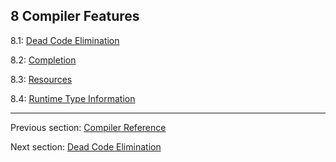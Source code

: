 ## 8 Compiler Features

8.1: [Dead Code Elimination](cr-dce.md)

8.2: [Completion](#)

8.3: [Resources](cr-resources.md)

8.4: [Runtime Type Information](cr-rtti.md)

---

Previous section: [Compiler Reference](#)

Next section: [Dead Code Elimination](cr-dce.md)